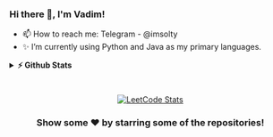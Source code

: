 ### Hi there 👋, I'm Vadim!

- 📫 How to reach me: Telegram - @imsolty
- ✨ I’m currently using Python and Java as my primary languages.

<details>
  <summary><b>⚡ Github Stats</b></summary>
  <br />
  <img height="180em" src="https://github-readme-stats.vercel.app/api/top-langs/?username=imsolty&show_icons=true&hide_border=true&layout=compact&langs_count=8"/>
  <img height="180em" src="https://github-readme-streak-stats.herokuapp.com/?user=imsolty&hide_border=true" />
</details>

#

<div align="center">

[![LeetCode Stats](https://leetcard.jacoblin.cool/imsolty?theme=dark&font=DM%20Mono&ext=contest&border=0&radius=20)](https://leetcode.com/imsolty/)

### Show some ❤️ by starring some of the repositories!

</div>

<!--
**ImSOLty/ImSOLty** is a ✨ _special_ ✨ repository because its `README.md` (this file) appears on your GitHub profile.

Here are some ideas to get you started:

- 🔭 I’m currently working on ...
- 🌱 I’m currently learning ...
- 👯 I’m looking to collaborate on ...
- 🤔 I’m looking for help with ...
- 💬 Ask me about ...
- 📫 How to reach me: ...
- 😄 Pronouns: ...
- ⚡ Fun fact: ...
-->
